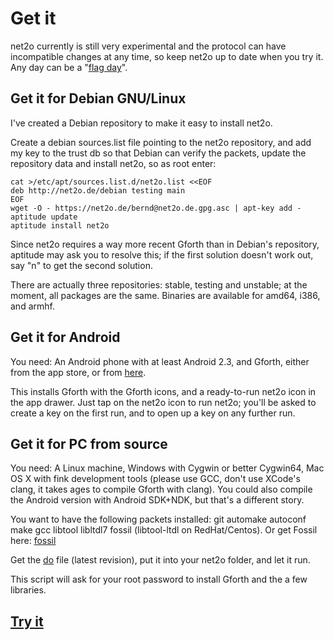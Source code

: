 Get it
======

net2o currently is still very experimental and the protocol can have
incompatible changes at any time, so keep net2o up to date when you
try it.  Any day can be a "[flag day](https://en.wikipedia.org/wiki/Flag_day_(computing))".

Get it for Debian GNU/Linux
---------------------------

I've created a Debian repository to make it easy to install net2o.

Create a debian sources.list file pointing to the net2o repository,
and add my key to the trust db so that Debian can verify the packets,
update the repository data and install net2o, so as root enter:

    cat >/etc/apt/sources.list.d/net2o.list <<EOF
    deb http://net2o.de/debian testing main
    EOF
    wget -O - https://net2o.de/bernd@net2o.de.gpg.asc | apt-key add -
    aptitude update
    aptitude install net2o

Since net2o requires a way more recent Gforth than in Debian's
repository, aptitude may ask you to resolve this; if the first
solution doesn't work out, say "n" to get the second solution.

There are actually three repositories: stable, testing and unstable;
at the moment, all packages are the same.  Binaries are available for
amd64, i386, and armhf.

Get it for Android
------------------

You need: An Android phone with at least Android 2.3, and Gforth,
either from the app store, or from [here](https://net2o.de/Gforth.apk).

This installs Gforth with the Gforth icons, and a ready-to-run net2o
icon in the app drawer.  Just tap on the net2o icon to run net2o;
you'll be asked to create a key on the first run, and to open up a key
on any further run.

Get it for PC from source
-------------------------

You need: A Linux machine, Windows with Cygwin or better Cygwin64, Mac
OS X with fink development tools (please use GCC, don't use XCode's
clang, it takes ages to compile Gforth with clang).  You could also
compile the Android version with Android SDK+NDK, but that's a different story.

You want to have the following packets installed: git automake
autoconf make gcc libtool libltdl7 fossil (libtool-ltdl on
RedHat/Centos). Or get Fossil here:
[fossil](http://www.fossil-scm.org/index.html/doc/tip/www/index.wiki)

Get the [do](https://fossil.net2o.de/net2o/doc/trunk/do) file
(latest revision), put it into your net2o folder, and let it run.

This script will ask for your root password to install Gforth and the
a few libraries.

[Try it](try-it.md)
-------------------